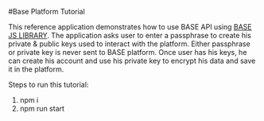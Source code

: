 #Base Platform Tutorial

This reference application demonstrates how to use BASE API using [BASE JS LIBRARY](https://github.com/bitclave/base-client-js). The application asks user to enter a passphrase to create his private & public keys used to interact with the platform. Either passphrase or private key is never sent to BASE platform. Once user has his keys, he can create his account and use his private key to encrypt his data and save it in the platform.


Steps to run this tutorial:

1) npm i
2) npm run start
